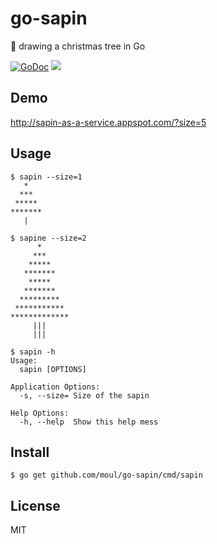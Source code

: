 # go-sapin
:christmas_tree: drawing a christmas tree in Go

[![GoDoc](https://godoc.org/github.com/moul/go-sapin?status.svg)](https://godoc.org/github.com/moul/go-sapin)
[![](https://img.shields.io/badge/appspot-sapin-blue.svg)](http://sapin-as-a-service.appspot.com/?size=5)

## Demo

http://sapin-as-a-service.appspot.com/?size=5

## Usage

```console
$ sapin --size=1
   *
  ***
 *****
*******
   |
```

```console
$ sapine --size=2
      *
     ***
    *****
   *******
    *****
   *******
  *********
 ***********
*************
     |||
     |||
```

```console
$ sapin -h
Usage:
  sapin [OPTIONS]

Application Options:
  -s, --size= Size of the sapin

Help Options:
  -h, --help  Show this help mess
```

## Install

```console
$ go get github.com/moul/go-sapin/cmd/sapin
```

## License

MIT
